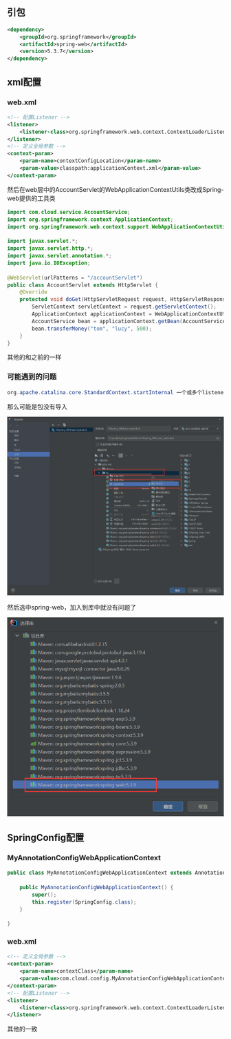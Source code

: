 ## 引包

```xml
<dependency>
    <groupId>org.springframework</groupId>
    <artifactId>spring-web</artifactId>
    <version>5.3.7</version>
</dependency>
```

## xml配置

### web.xml

```xml
<!-- 配置Listener -->
<listener>
    <listener-class>org.springframework.web.context.ContextLoaderListener</listener-class>
</listener>
<!-- 定义全局参数 -->
<context-param>
    <param-name>contextConfigLocation</param-name>
    <param-value>classpath:applicationContext.xml</param-value>
</context-param>
```

然后在web层中的AccountServlet的WebApplicationContextUtils类改成Spring-web提供的工具类

```java
import com.cloud.service.AccountService;
import org.springframework.context.ApplicationContext;
import org.springframework.web.context.support.WebApplicationContextUtils;

import javax.servlet.*;
import javax.servlet.http.*;
import javax.servlet.annotation.*;
import java.io.IOException;

@WebServlet(urlPatterns = "/accountServlet")
public class AccountServlet extends HttpServlet {
    @Override
    protected void doGet(HttpServletRequest request, HttpServletResponse response) throws ServletException, IOException {
        ServletContext servletContext = request.getServletContext();
        ApplicationContext applicationContext = WebApplicationContextUtils.getWebApplicationContext(servletContext);
        AccountService bean = applicationContext.getBean(AccountService.class);
        bean.transferMoney("tom", "lucy", 500);
    }
}
```

其他的和之前的一样

### 可能遇到的问题

```java
org.apache.catalina.core.StandardContext.startInternal 一个或多个listeners启动失败，更多详细信息查看对应的容器日志文件
```

那么可能是包没有导入

![image-20230105190233853](image/26.Spring-web/image-20230105190233853.png)

然后选中spring-web，加入到库中就没有问题了

![image-20230105190256507](image/26.Spring-web/image-20230105190256507.png)



## SpringConfig配置

### MyAnnotationConfigWebApplicationContext

```java
public class MyAnnotationConfigWebApplicationContext extends AnnotationConfigWebApplicationContext {

    public MyAnnotationConfigWebApplicationContext() {
        super();
        this.register(SpringConfig.class);
    }

}
```

### web.xml

```xml
<!-- 定义全局参数 -->
<context-param>
    <param-name>contextClass</param-name>
    <param-value>com.cloud.config.MyAnnotationConfigWebApplicationContext</param-value>
</context-param>
<!-- 配置Listener -->
<listener>
    <listener-class>org.springframework.web.context.ContextLoaderListener</listener-class>
</listener>
```

其他的一致